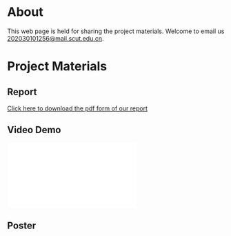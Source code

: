 # About
This web page is held for sharing the project materials. Welcome to email us <202030101256@mail.scut.edu.cn>.

# Project Materials

## Report
[Click here to download the pdf form of our report](Rotating_Elves_Project_Report_compressed.pdf)

## Video Demo
<iframe src="//player.bilibili.com/player.html?aid=568567706&bvid=BV1Uv4y177sV&cid=1055932123&page=1" scrolling="no" border="0" frameborder="no" framespacing="0" allowfullscreen="true"> </iframe>

## Poster

